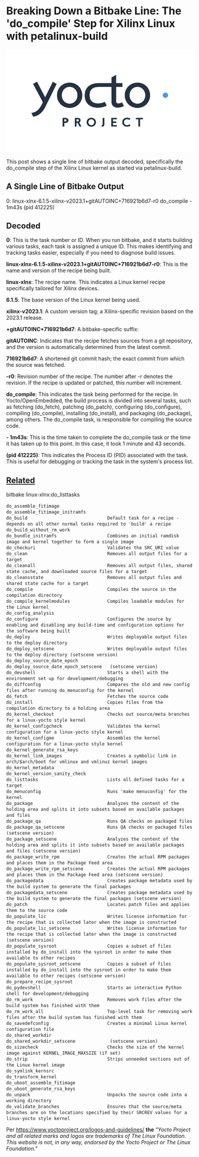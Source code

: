 # Breaking Down a Bitbake Line: The 'do_compile' Step for Xilinx Linux with petalinux-build

![yocto_project_logo](yocto_project_logo.png)

This post shows a single line of bitbake output decoded, specifically the do\_compile step of the Xilinx Linux kernel as started via petalinux-build.

## A Single Line of Bitbake Output

0: linux-xlnx-6.1.5-xilinx-v2023.1+gitAUTOINC+716921b6d7-r0 do\_compile - 1m43s (pid 412225)

## Decoded

**0**: This is the task number or ID. When you run bitbake, and it starts building various tasks, each task is assigned a unique ID. This makes identifying and tracking tasks easier, especially if you need to diagnose build issues.

**linux-xlnx-6.1.5-xilinx-v2023.1+gitAUTOINC+716921b6d7-r0**: This is the name and version of the recipe being built.

**linux-xlnx**: The recipe name. This indicates a Linux kernel recipe specifically tailored for Xilinx devices.

**6.1.5**: The base version of the Linux kernel being used.

**xilinx-v2023.1**: A custom version tag; a Xilinx-specific revision based on the 2023.1 release.

**+gitAUTOINC+716921b6d7**: A bitbake-specific suffix:

**gitAUTOINC**: Indicates that the recipe fetches sources from a git repository, and the version is automatically determined from the latest commit.

**716921b6d7**: A shortened git commit hash; the exact commit from which the source was fetched.

**\-r0**: Revision number of the recipe. The number after -r denotes the revision. If the recipe is updated or patched, this number will increment.

**do\_compile**: This indicates the task being performed for the recipe. In Yocto/OpenEmbedded, the build process is divided into several tasks, such as fetching (do\_fetch), patching (do\_patch), configuring (do\_configure), compiling (do\_compile), installing (do\_install), and packaging (do\_package), among others. The do\_compile task, is responsible for compiling the source code.

**\- 1m43s**: This is the time taken to complete the do\_compile task or the time it has taken up to this point. In this case, it took 1 minute and 43 seconds.

**(pid 412225)**: This indicates the Process ID (PID) associated with the task. This is useful for debugging or tracking the task in the system's process list.

## <u><span>Related</span></u>

bitbake linux-xlnx:do\_listtasks

```
do_assemble_fitimage                  
do_assemble_fitimage_initramfs        
do_build                              Default task for a recipe - depends on all other normal tasks required to 'build' a recipe
do_build_without_rm_work              
do_bundle_initramfs                   Combines an initial ramdisk image and kernel together to form a single image
do_checkuri                           Validates the SRC_URI value
do_clean                              Removes all output files for a target
do_cleanall                           Removes all output files, shared state cache, and downloaded source files for a target
do_cleansstate                        Removes all output files and shared state cache for a target
do_compile                            Compiles the source in the compilation directory
do_compile_kernelmodules              Compiles loadable modules for the Linux kernel
do_config_analysis                    
do_configure                          Configures the source by enabling and disabling any build-time and configuration options for the software being built
do_deploy                             Writes deployable output files to the deploy directory
do_deploy_setscene                    Writes deployable output files to the deploy directory (setscene version)
do_deploy_source_date_epoch           
do_deploy_source_date_epoch_setscene   (setscene version)
do_devshell                           Starts a shell with the environment set up for development/debugging
do_diffconfig                         Compares the old and new config files after running do_menuconfig for the kernel
do_fetch                              Fetches the source code
do_install                            Copies files from the compilation directory to a holding area
do_kernel_checkout                    Checks out source/meta branches for a linux-yocto style kernel
do_kernel_configcheck                 Validates the kernel configuration for a linux-yocto style kernel
do_kernel_configme                    Assembles the kernel configuration for a linux-yocto style kernel
do_kernel_generate_rsa_keys           
do_kernel_link_images                 Creates a symbolic link in arch/$arch/boot for vmlinux and vmlinuz kernel images
do_kernel_metadata                    
do_kernel_version_sanity_check        
do_listtasks                          Lists all defined tasks for a target
do_menuconfig                         Runs 'make menuconfig' for the kernel
do_package                            Analyzes the content of the holding area and splits it into subsets based on available packages and files
do_package_qa                         Runs QA checks on packaged files
do_package_qa_setscene                Runs QA checks on packaged files (setscene version)
do_package_setscene                   Analyzes the content of the holding area and splits it into subsets based on available packages and files (setscene version)
do_package_write_rpm                  Creates the actual RPM packages and places them in the Package Feed area
do_package_write_rpm_setscene         Creates the actual RPM packages and places them in the Package Feed area (setscene version)
do_packagedata                        Creates package metadata used by the build system to generate the final packages
do_packagedata_setscene               Creates package metadata used by the build system to generate the final packages (setscene version)
do_patch                              Locates patch files and applies them to the source code
do_populate_lic                       Writes license information for the recipe that is collected later when the image is constructed
do_populate_lic_setscene              Writes license information for the recipe that is collected later when the image is constructed (setscene version)
do_populate_sysroot                   Copies a subset of files installed by do_install into the sysroot in order to make them available to other recipes
do_populate_sysroot_setscene          Copies a subset of files installed by do_install into the sysroot in order to make them available to other recipes (setscene version)
do_prepare_recipe_sysroot             
do_pydevshell                         Starts an interactive Python shell for development/debugging
do_rm_work                            Removes work files after the build system has finished with them
do_rm_work_all                        Top-level task for removing work files after the build system has finished with them
do_savedefconfig                      Creates a minimal Linux kernel configuration file
do_shared_workdir                     
do_shared_workdir_setscene             (setscene version)
do_sizecheck                          Checks the size of the kernel image against KERNEL_IMAGE_MAXSIZE (if set)
do_strip                              Strips unneeded sections out of the Linux kernel image
do_symlink_kernsrc                    
do_transform_kernel                   
do_uboot_assemble_fitimage            
do_uboot_generate_rsa_keys            
do_unpack                             Unpacks the source code into a working directory
do_validate_branches                  Ensures that the source/meta branches are on the locations specified by their SRCREV values for a linux-yocto style kernel
```

Per [<u><span>https://www.yoctoproject.org/logos-and-guidelines/</span></u>](https://www.yoctoproject.org/logos-and-guidelines/) **the** _"Yocto Project and all related marks and logos are trademarks of The Linux Foundation. This website is not, in any way, endorsed by the Yocto Project or The Linux Foundation."_
